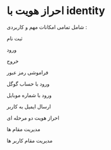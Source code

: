 # احراز هویت با identity 
شامل تمامی امکانات مهم و کاربردی :


ثبت نام 

ورود 

خروج 

فراموشی رمز عبور 

ورود با حساب گوگل

ورود با شماره موبایل

ارسال ایمیل به کاربر

احراز هویت دو مرحله ای

مدیریت مقام ها

مدیریت مقام کاربر ها 


